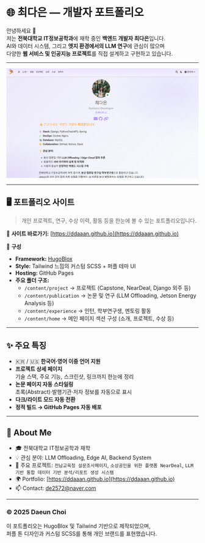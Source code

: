 # 🌐 최다은 — 개발자 포트폴리오

안녕하세요 👋  
저는 **전북대학교 IT정보공학과**에 재학 중인 **백엔드 개발자 최다은**입니다.  
AI와 데이터 시스템, 그리고 **엣지 환경에서의 LLM 연구**에 관심이 많으며  
다양한 **웹 서비스 및 인공지능 프로젝트**를 직접 설계하고 구현하고 있습니다.

---
![Portfolio Screenshot](.//portfolio-preview.jpg)

---

## 🖥️ 포트폴리오 사이트
> 개인 프로젝트, 연구, 수상 이력, 활동 등을 한눈에 볼 수 있는 포트폴리오입니다.

🔗 **사이트 바로가기:** [https://ddaaan.github.io](https://ddaaan.github.io)

📁 **구성**
- **Framework:** [HugoBlox](https://hugoblox.com/)  
- **Style:** Tailwind 느낌의 커스텀 SCSS + 퍼플 테마 UI  
- **Hosting:** GitHub Pages  
- **주요 폴더 구조:**
  - `/content/project` → 프로젝트 (Capstone, NearDeal, Django 외주 등)
  - `/content/publication` → 논문 및 연구 (LLM Offloading, Jetson Energy Analysis 등)
  - `/content/experience` → 인턴, 학부연구생, 멘토링 활동
  - `/content/home` → 메인 페이지 섹션 구성 (소개, 프로젝트, 수상 등)

---

## ✨ 주요 특징
- 🇰🇷 / 🇺🇸 **한국어·영어 이중 언어 지원**
- **프로젝트 상세 페이지**  
  기술 스택, 주요 기능, 스크린샷, 링크까지 한눈에 정리  
- **논문 페이지 자동 스타일링**  
  초록(Abstract)·발행기관·저자 정보를 자동으로 표시  
- **다크/라이트 모드 자동 전환**
- **정적 빌드 → GitHub Pages 자동 배포**

---

## 💼 About Me
- 🎓 전북대학교 IT정보공학과 재학  
- 💡 관심 분야: LLM Offloading, Edge AI, Backend System  
- 🧠 주요 프로젝트: `전남교육청 설문조사페이지`, `소상공인을 위한 플랫폼 NearDeal`, `LLM 기반 통합 데이터 기반 분석/리포트 생성 시스템`
- 🌍 Portfolio: [https://ddaaan.github.io](https://ddaaan.github.io)  
- 📫 Contact: [de2572@naver.com](mailto:daeunchoi.dev@gmail.com)

---

### © 2025 Daeun Choi  
이 포트폴리오는 HugoBlox 및 Tailwind 기반으로 제작되었으며,  
퍼플 톤 디자인과 커스텀 SCSS를 통해 개인 브랜드를 표현했습니다.
